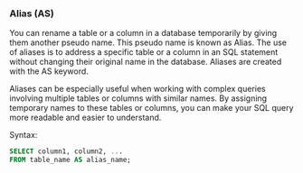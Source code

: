 ### Alias (AS)

You can rename a table or a column in a database temporarily by giving them another pseudo name. This pseudo name is known as Alias. The use of aliases is to address a specific table or a column in an SQL statement without changing their original name in the database. Aliases are created with the AS keyword.

Aliases can be especially useful when working with complex queries involving multiple tables or columns with similar names. By assigning temporary names to these tables or columns, you can make your SQL query more readable and easier to understand.

Syntax:
```sql
SELECT column1, column2, ...
FROM table_name AS alias_name;
```
